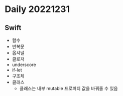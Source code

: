 Daily 20221231
===

## Swift
- 함수
- 반복문
- 옵셔널
- 클로저
- underscore
- if-let
- 구조체
- 클래스
  - 클래스는 내부 mutable 프로퍼티 값을 바꿔줄 수 있음